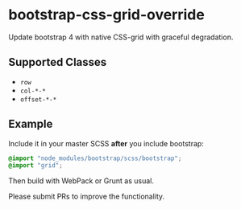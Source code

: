 # bootstrap-css-grid-override
Update bootstrap 4 with native CSS-grid with graceful degradation.

## Supported Classes
- `row`
- `col-*-*`
- `offset-*-*`

## Example
Include it in your master SCSS **after** you include bootstrap:
```scss
@import "node_modules/bootstrap/scss/bootstrap";
@import "grid";
```
Then build with WebPack or Grunt as usual.

Please submit PRs to improve the functionality.

